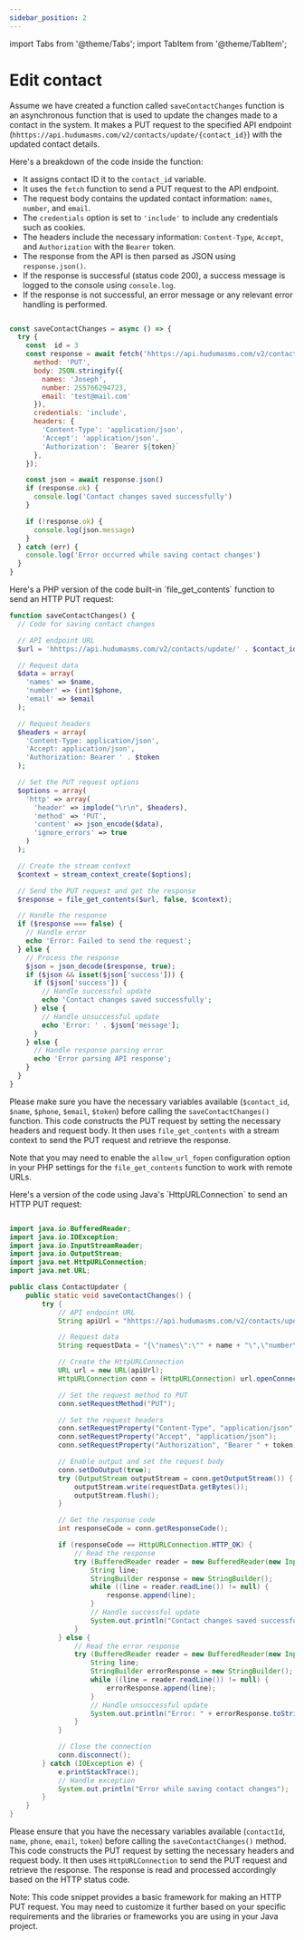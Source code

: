 ```yaml
---
sidebar_position: 2
---
```

import Tabs from '@theme/Tabs';
import TabItem from '@theme/TabItem';

# Edit contact

<Tabs>
<TabItem value="javascript" label="Javascript">

Assume we have created a function called `saveContactChanges` function is an asynchronous function that is used to update the changes made to a contact in the system. It makes a PUT request to the specified API endpoint (`hhttps://api.hudumasms.com/v2/contacts/update/{contact_id}`) with the updated contact details.

Here's a breakdown of the code inside the function:
- It  assigns contact ID  it to the `contact_id` variable.
- It uses the `fetch` function to send a PUT request to the API endpoint.
- The request body contains the updated contact information: `names`, `number`, and `email`.
- The `credentials` option is set to `'include'` to include any credentials such as cookies.
- The headers include the necessary information: `Content-Type`, `Accept`, and `Authorization` with the `Bearer` token.
- The response from the API is then parsed as JSON using `response.json()`.
- If the response is successful (status code 200), a success message is logged to the console using `console.log`.
- If the response is not successful, an error message or any relevant error handling is performed.

```javascript

const saveContactChanges = async () => {
  try {
    const  id = 3
    const response = await fetch('hhttps://api.hudumasms.com/v2/contacts/update/' + contact_id, {
      method: 'PUT',
      body: JSON.stringify({
        names: 'Joseph',
        number: 255766294723,
        email: 'test@mail.com'
      }),
      credentials: 'include',
      headers: {
        'Content-Type': 'application/json',
        'Accept': 'application/json',
        'Authorization': `Bearer ${token}`
      },
    });

    const json = await response.json()
    if (response.ok) {
      console.log('Contact changes saved successfully')
    }

    if (!response.ok) {
      console.log(json.message)
    }
  } catch (err) {
    console.log('Error occurred while saving contact changes')
  }
}
```

</TabItem>

<TabItem value="php" label="PHP">
Here's a PHP version of the code built-in `file_get_contents` function to send an HTTP PUT request:

```php
function saveContactChanges() {
  // Code for saving contact changes

  // API endpoint URL
  $url = 'hhttps://api.hudumasms.com/v2/contacts/update/' . $contact_id;

  // Request data
  $data = array(
    'names' => $name,
    'number' => (int)$phone,
    'email' => $email
  );

  // Request headers
  $headers = array(
    'Content-Type: application/json',
    'Accept: application/json',
    'Authorization: Bearer ' . $token
  );

  // Set the PUT request options
  $options = array(
    'http' => array(
      'header' => implode("\r\n", $headers),
      'method' => 'PUT',
      'content' => json_encode($data),
      'ignore_errors' => true
    )
  );

  // Create the stream context
  $context = stream_context_create($options);

  // Send the PUT request and get the response
  $response = file_get_contents($url, false, $context);

  // Handle the response
  if ($response === false) {
    // Handle error
    echo 'Error: Failed to send the request';
  } else {
    // Process the response
    $json = json_decode($response, true);
    if ($json && isset($json['success'])) {
      if ($json['success']) {
        // Handle successful update
        echo 'Contact changes saved successfully';
      } else {
        // Handle unsuccessful update
        echo 'Error: ' . $json['message'];
      }
    } else {
      // Handle response parsing error
      echo 'Error parsing API response';
    }
  }
}
```

Please make sure you have the necessary variables available (`$contact_id`, `$name`, `$phone`, `$email`, `$token`) before calling the `saveContactChanges()` function. This code constructs the PUT request by setting the necessary headers and request body. It then uses `file_get_contents` with a stream context to send the PUT request and retrieve the response.

Note that you may need to enable the `allow_url_fopen` configuration option in your PHP settings for the `file_get_contents` function to work with remote URLs.
</TabItem>

<TabItem value="java" label="Java">
 Here's a version of the code using Java's `HttpURLConnection` to send an HTTP PUT request:

```java

import java.io.BufferedReader;
import java.io.IOException;
import java.io.InputStreamReader;
import java.io.OutputStream;
import java.net.HttpURLConnection;
import java.net.URL;

public class ContactUpdater {
    public static void saveContactChanges() {
        try {
            // API endpoint URL
            String apiUrl = "hhttps://api.hudumasms.com/v2/contacts/update/" + contactId;

            // Request data
            String requestData = "{\"names\":\"" + name + "\",\"number\":" + phone + ",\"email\":\"" + email + "\"}";

            // Create the HttpURLConnection
            URL url = new URL(apiUrl);
            HttpURLConnection conn = (HttpURLConnection) url.openConnection();

            // Set the request method to PUT
            conn.setRequestMethod("PUT");

            // Set the request headers
            conn.setRequestProperty("Content-Type", "application/json");
            conn.setRequestProperty("Accept", "application/json");
            conn.setRequestProperty("Authorization", "Bearer " + token);

            // Enable output and set the request body
            conn.setDoOutput(true);
            try (OutputStream outputStream = conn.getOutputStream()) {
                outputStream.write(requestData.getBytes());
                outputStream.flush();
            }

            // Get the response code
            int responseCode = conn.getResponseCode();

            if (responseCode == HttpURLConnection.HTTP_OK) {
                // Read the response
                try (BufferedReader reader = new BufferedReader(new InputStreamReader(conn.getInputStream()))) {
                    String line;
                    StringBuilder response = new StringBuilder();
                    while ((line = reader.readLine()) != null) {
                        response.append(line);
                    }
                    // Handle successful update
                    System.out.println("Contact changes saved successfully");
                }
            } else {
                // Read the error response
                try (BufferedReader reader = new BufferedReader(new InputStreamReader(conn.getErrorStream()))) {
                    String line;
                    StringBuilder errorResponse = new StringBuilder();
                    while ((line = reader.readLine()) != null) {
                        errorResponse.append(line);
                    }
                    // Handle unsuccessful update
                    System.out.println("Error: " + errorResponse.toString());
                }
            }

            // Close the connection
            conn.disconnect();
        } catch (IOException e) {
            e.printStackTrace();
            // Handle exception
            System.out.println("Error while saving contact changes");
        }
    }
}
```

Please ensure that you have the necessary variables available (`contactId`, `name`, `phone`, `email`, `token`) before calling the `saveContactChanges()` method. This code constructs the PUT request by setting the necessary headers and request body. It then uses `HttpURLConnection` to send the PUT request and retrieve the response. The response is read and processed accordingly based on the HTTP status code.

Note: This code snippet provides a basic framework for making an HTTP PUT request. You may need to customize it further based on your specific requirements and the libraries or frameworks you are using in your Java project.

</TabItem>

</Tabs>
 